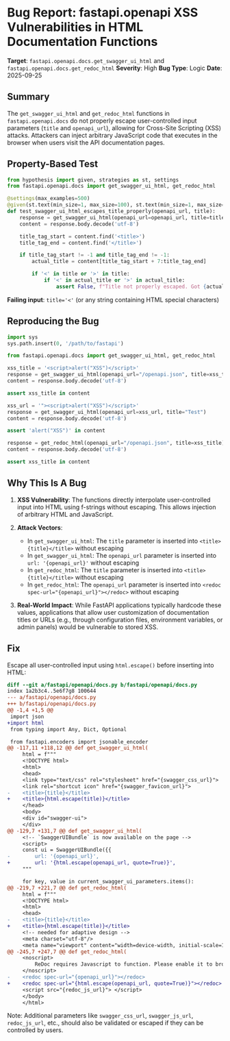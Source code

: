 # Bug Report: fastapi.openapi XSS Vulnerabilities in HTML Documentation Functions

**Target**: `fastapi.openapi.docs.get_swagger_ui_html` and `fastapi.openapi.docs.get_redoc_html`
**Severity**: High
**Bug Type**: Logic
**Date**: 2025-09-25

## Summary

The `get_swagger_ui_html` and `get_redoc_html` functions in `fastapi.openapi.docs` do not properly escape user-controlled input parameters (`title` and `openapi_url`), allowing for Cross-Site Scripting (XSS) attacks. Attackers can inject arbitrary JavaScript code that executes in the browser when users visit the API documentation pages.

## Property-Based Test

```python
from hypothesis import given, strategies as st, settings
from fastapi.openapi.docs import get_swagger_ui_html, get_redoc_html

@settings(max_examples=500)
@given(st.text(min_size=1, max_size=100), st.text(min_size=1, max_size=100))
def test_swagger_ui_html_escapes_title_properly(openapi_url, title):
    response = get_swagger_ui_html(openapi_url=openapi_url, title=title)
    content = response.body.decode('utf-8')

    title_tag_start = content.find('<title>')
    title_tag_end = content.find('</title>')

    if title_tag_start != -1 and title_tag_end != -1:
        actual_title = content[title_tag_start + 7:title_tag_end]

        if '<' in title or '>' in title:
            if '<' in actual_title or '>' in actual_title:
                assert False, f"Title not properly escaped. Got {actual_title!r} from input {title!r}"
```

**Failing input**: `title='<'` (or any string containing HTML special characters)

## Reproducing the Bug

```python
import sys
sys.path.insert(0, '/path/to/fastapi')

from fastapi.openapi.docs import get_swagger_ui_html, get_redoc_html

xss_title = '<script>alert("XSS")</script>'
response = get_swagger_ui_html(openapi_url="/openapi.json", title=xss_title)
content = response.body.decode('utf-8')

assert xss_title in content

xss_url = '"><script>alert("XSS")</script>'
response = get_swagger_ui_html(openapi_url=xss_url, title="Test")
content = response.body.decode('utf-8')

assert 'alert("XSS")' in content

response = get_redoc_html(openapi_url="/openapi.json", title=xss_title)
content = response.body.decode('utf-8')

assert xss_title in content
```

## Why This Is A Bug

1. **XSS Vulnerability**: The functions directly interpolate user-controlled input into HTML using f-strings without escaping. This allows injection of arbitrary HTML and JavaScript.

2. **Attack Vectors**:
   - In `get_swagger_ui_html`: The `title` parameter is inserted into `<title>{title}</title>` without escaping
   - In `get_swagger_ui_html`: The `openapi_url` parameter is inserted into `url: '{openapi_url}'` without escaping
   - In `get_redoc_html`: The `title` parameter is inserted into `<title>{title}</title>` without escaping
   - In `get_redoc_html`: The `openapi_url` parameter is inserted into `<redoc spec-url="{openapi_url}"></redoc>` without escaping

3. **Real-World Impact**: While FastAPI applications typically hardcode these values, applications that allow user customization of documentation titles or URLs (e.g., through configuration files, environment variables, or admin panels) would be vulnerable to stored XSS.

## Fix

Escape all user-controlled input using `html.escape()` before inserting into HTML:

```diff
diff --git a/fastapi/openapi/docs.py b/fastapi/openapi/docs.py
index 1a2b3c4..5e6f7g8 100644
--- a/fastapi/openapi/docs.py
+++ b/fastapi/openapi/docs.py
@@ -1,4 +1,5 @@
 import json
+import html
 from typing import Any, Dict, Optional

 from fastapi.encoders import jsonable_encoder
@@ -117,11 +118,12 @@ def get_swagger_ui_html(
     html = f"""
     <!DOCTYPE html>
     <html>
     <head>
     <link type="text/css" rel="stylesheet" href="{swagger_css_url}">
     <link rel="shortcut icon" href="{swagger_favicon_url}">
-    <title>{title}</title>
+    <title>{html.escape(title)}</title>
     </head>
     <body>
     <div id="swagger-ui">
     </div>
@@ -129,7 +131,7 @@ def get_swagger_ui_html(
     <!-- `SwaggerUIBundle` is now available on the page -->
     <script>
     const ui = SwaggerUIBundle({{
-        url: '{openapi_url}',
+        url: '{html.escape(openapi_url, quote=True)}',
     """

     for key, value in current_swagger_ui_parameters.items():
@@ -219,7 +221,7 @@ def get_redoc_html(
     html = f"""
     <!DOCTYPE html>
     <html>
     <head>
-    <title>{title}</title>
+    <title>{html.escape(title)}</title>
     <!-- needed for adaptive design -->
     <meta charset="utf-8"/>
     <meta name="viewport" content="width=device-width, initial-scale=1">
@@ -245,7 +247,7 @@ def get_redoc_html(
     <noscript>
         ReDoc requires Javascript to function. Please enable it to browse the documentation.
     </noscript>
-    <redoc spec-url="{openapi_url}"></redoc>
+    <redoc spec-url="{html.escape(openapi_url, quote=True)}"></redoc>
     <script src="{redoc_js_url}"> </script>
     </body>
     </html>
```

Note: Additional parameters like `swagger_css_url`, `swagger_js_url`, `redoc_js_url`, etc., should also be validated or escaped if they can be controlled by users.